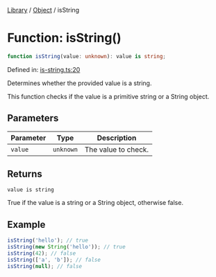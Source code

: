 <!-- markdownlint-disable -->
<!-- cspell: disable -->
[Library](../index.md) / [Object](./index.md) / isString

# Function: isString()

```ts
function isString(value: unknown): value is string;
```

Defined in: [is-string.ts:20](https://github.com/technobuddha/library/blob/main/src/is-string.ts#L20)

Determines whether the provided value is a string.

This function checks if the value is a primitive string or a String object.

## Parameters

| Parameter | Type | Description |
| ------ | ------ | ------ |
| `value` | `unknown` | The value to check. |

## Returns

`value is string`

True if the value is a string or a String object, otherwise false.

## Example

```typescript
isString('hello'); // true
isString(new String('hello')); // true
isString(42); // false
isString(['a', 'b']); // false
isString(null); // false
```

